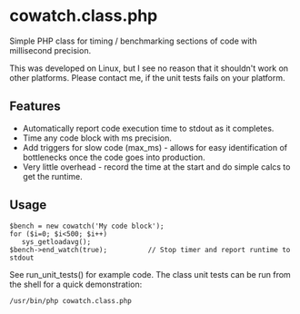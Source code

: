 # cowatch.class.php

Simple PHP class for timing / benchmarking sections of code with millisecond precision.

This was developed on Linux, but I see no reason that it shouldn't work on
other platforms. Please contact me, if the unit tests fails on your platform.

## Features

 - Automatically report code execution time to stdout as it completes.
 - Time any code block with ms precision.
 - Add triggers for slow code (max_ms) - allows for easy identification
   of bottlenecks once the code goes into production.
 - Very little overhead - record the time at the start and do simple calcs
   to get the runtime.

## Usage

    $bench = new cowatch('My code block');
    for ($i=0; $i<500; $i++)
       sys_getloadavg();
    $bench->end_watch(true);          // Stop timer and report runtime to stdout

See run_unit_tests() for example code. The class unit tests can be run from the
shell for a quick demonstration:

    /usr/bin/php cowatch.class.php
